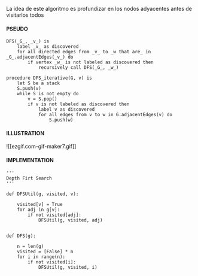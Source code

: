 La idea de este algoritmo es profundizar en los nodos adyacentes antes de visitarlos todos

#### PSEUDO

```pseudocode
DFS(_G_, _v_) is
    label _v_ as discovered
	for all directed edges from _v_ to _w that are_ in _G_.adjacentEdges(_v_) do
        if vertex _w_ is not labeled as discovered then
            recursively call DFS(_G_, _w_)

procedure DFS_iterative(G, v) is
    let S be a stack
    S.push(v)
    while S is not empty do
        v = S.pop()
        if v is not labeled as discovered then
            label v as discovered
            for all edges from v to w in G.adjacentEdges(v) do 
                S.push(w)
```

#### ILLUSTRATION

![[ezgif.com-gif-maker7.gif]]

#### IMPLEMENTATION

```python3
'''
Depth Firt Search
'''

def DFSUtil(g, visited, v):
    
    visited[v] = True
    for adj in g[v]:
        if not visited[adj]:
            DFSUtil(g, visited, adj)


def DFS(g):
    
    n = len(g)
    visited = [False] * n
    for i in range(n):
        if not visited[i]:
            DFSUtil(g, visited, i)
```

